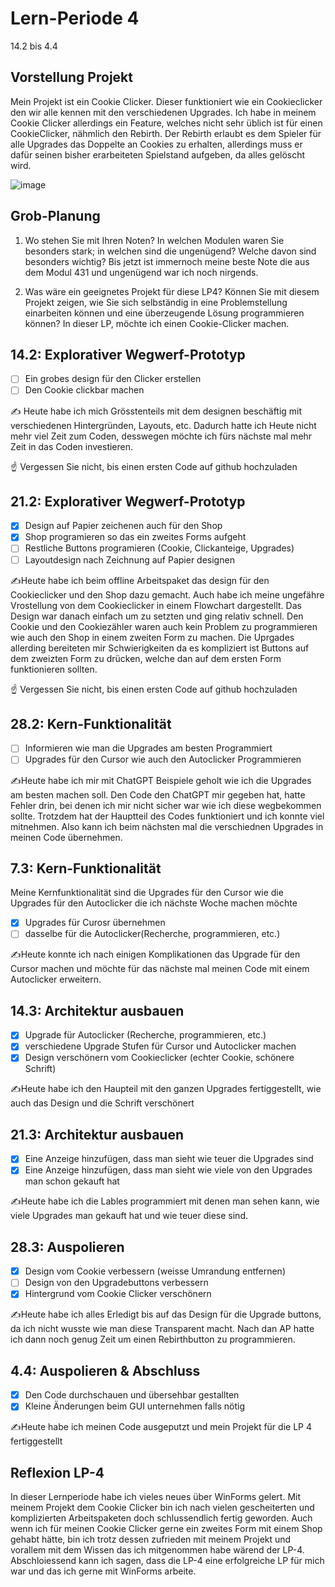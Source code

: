 # Lern-Periode 4

14.2 bis 4.4
## Vorstellung Projekt
Mein Projekt ist ein Cookie Clicker. Dieser funktioniert wie ein Cookieclicker den wir alle kennen mit den verschiedenen Upgrades. Ich habe in meinem Cookie Clicker allerdings ein Feature, welches nicht sehr üblich ist für einen CookieClicker,
nähmlich den Rebirth. Der Rebirth erlaubt es dem Spieler für alle Upgrades das Doppelte an Cookies zu erhalten, allerdings muss er dafür seinen bisher erarbeiteten Spielstand aufgeben, da alles gelöscht wird.

![image](https://github.com/user-attachments/assets/b51a9557-6359-425e-bee9-0b758a0d243f)


## Grob-Planung

1. Wo stehen Sie mit Ihren Noten? In welchen Modulen waren Sie besonders stark; in welchen sind die ungenügend? Welche davon sind besonders wichtig?
Bis jetzt ist immernoch meine beste Note die aus dem Modul 431 und ungenügend war ich noch nirgends.

2. Was wäre ein geeignetes Projekt für diese LP4? Können Sie mit diesem Projekt zeigen, wie Sie sich selbständig in eine Problemstellung einarbeiten können und eine überzeugende Lösung programmieren können?
In dieser LP, möchte ich einen Cookie-Clicker machen.
## 14.2: Explorativer Wegwerf-Prototyp

- [ ] Ein grobes design für den Clicker erstellen
- [ ] Den Cookie clickbar machen

✍️ Heute habe ich mich Grösstenteils mit dem designen beschäftig mit verschiedenen Hintergründen, Layouts, etc. Dadurch hatte ich Heute nicht mehr viel Zeit zum Coden, desswegen möchte ich fürs nächste mal mehr Zeit in das Coden investieren.

☝️ Vergessen Sie nicht, bis einen ersten Code auf github hochzuladen

## 21.2: Explorativer Wegwerf-Prototyp

- [x] Design auf Papier zeichenen auch für den Shop
- [x] Shop programieren so das ein zweites Forms aufgeht
- [ ] Restliche Buttons programieren (Cookie, Clickanteige, Upgrades)
- [ ] Layoutdesign nach Zeichnung auf Papier designen

✍️Heute habe ich beim offline Arbeitspaket das design für den Cookieclicker und den Shop dazu gemacht. Auch habe ich meine ungefähre Vrostellung von dem Cookieclicker in einem Flowchart dargestellt. Das Design war danach einfach um zu setzten und ging relativ schnell. Den Cookie und den Cookiezähler waren auch kein Problem zu programmieren wie auch den Shop in einem zweiten Form zu machen. Die Uprgades allerding bereiteten mir Schwierigkeiten da es kompliziert ist Buttons auf dem zweizten Form zu drücken, welche dan auf dem ersten Form funktionieren sollten.

☝️ Vergessen Sie nicht, bis einen ersten Code auf github hochzuladen

## 28.2: Kern-Funktionalität
- [ ] Informieren wie man die Upgrades am besten Programmiert
- [ ] Upgrades für den Cursor wie auch den Autoclicker Programmieren

✍️Heute habe ich mir mit ChatGPT Beispiele geholt wie ich die Upgrades am besten machen soll. Den Code den ChatGPT mir gegeben hat, hatte Fehler drin, bei denen ich mir nicht sicher war wie ich diese wegbekommen sollte. Trotzdem hat der Hauptteil des Codes funktioniert und ich konnte viel mitnehmen. Also kann ich beim nächsten mal die verschiednen Upgrades in meinen Code übernehmen.

## 7.3: Kern-Funktionalität
Meine Kernfunktionalität sind die Upgrades für den Cursor wie die Upgrades für den Autoclicker die ich nächste Woche machen möchte
- [x] Upgrades für Curosr übernehmen
- [ ] dasselbe für die Autoclicker(Recherche, programmieren, etc.)
      
✍️Heute konnte ich nach einigen Komplikationen das Upgrade für den Cursor machen und möchte für das nächste mal meinen Code mit einem Autoclicker erweitern.


## 14.3: Architektur ausbauen
- [x] Upgrade für Autoclicker (Recherche, programmieren, etc.)
- [x] verschiedene Upgrade Stufen für Cursor und Autoclicker machen
- [x] Design verschönern vom Cookieclicker (echter Cookie, schönere Schrift)
      
✍️Heute habe ich den Haupteil mit den ganzen Upgrades fertiggestellt, wie auch das Design und die Schrift verschönert

## 21.3: Architektur ausbauen
- [x] Eine Anzeige hinzufügen, dass man sieht wie teuer die Upgrades sind
- [x] Eine Anzeige hinzufügen, dass man sieht wie viele von den Upgrades man schon gekauft hat

✍️Heute habe ich die Lables programmiert mit denen man sehen kann, wie viele Upgrades man gekauft hat und wie teuer diese sind.

## 28.3: Auspolieren
- [x] Design vom Cookie verbessern (weisse Umrandung entfernen)
- [ ] Design von den Upgradebuttons verbessern
- [x] Hintergrund vom Cookie Clicker verschönern

✍️Heute habe ich  alles Erledigt bis auf das Design für die Upgrade buttons, da ich nicht wusste wie man diese Transparent macht. Nach dan AP hatte ich dann noch genug Zeit um einen Rebirthbutton zu programmieren.

## 4.4: Auspolieren & Abschluss
- [x] Den Code durchschauen und übersehbar gestallten
- [x] Kleine Änderungen beim GUI unternehmen falls nötig

✍️Heute habe ich meinen Code ausgeputzt und mein Projekt für die LP 4 fertiggestellt

## Reflexion LP-4
In dieser Lernperiode habe ich vieles neues über WinForms gelert. Mit meinem Projekt dem Cookie Clicker bin ich nach vielen gescheiterten und komplizierten Arbeitspaketen doch schlussendlich fertig geworden.
Auch wenn ich für meinen Cookie Clicker gerne ein zweites Form mit einem Shop gehabt hätte, bin ich trotz dessen zufrieden mit meinem Projekt und vorallem mit dem Wissen das ich mitgenommen habe wärend der LP-4.
Abschloiessend kann ich sagen, dass die LP-4 eine erfolgreiche LP für mich war und das ich gerne mit WinForms arbeite.


